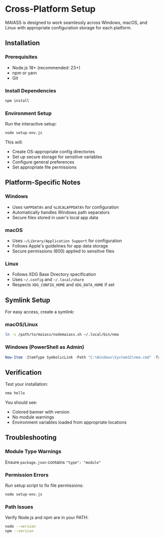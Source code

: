 # Cross-Platform Setup

MAIASS is designed to work seamlessly across Windows, macOS, and Linux with appropriate configuration storage for each platform.

## Installation

### Prerequisites
- Node.js 18+ (recommended: 23+)
- npm or yarn
- Git

### Install Dependencies

```bash
npm install
```

### Environment Setup

Run the interactive setup:

```bash
node setup-env.js
```

This will:
- Create OS-appropriate config directories
- Set up secure storage for sensitive variables
- Configure general preferences
- Set appropriate file permissions

## Platform-Specific Notes

### Windows
- Uses `%APPDATA%` and `%LOCALAPPDATA%` for configuration
- Automatically handles Windows path separators
- Secure files stored in user's local app data

### macOS
- Uses `~/Library/Application Support` for configuration
- Follows Apple's guidelines for app data storage
- Secure permissions (600) applied to sensitive files

### Linux
- Follows XDG Base Directory specification
- Uses `~/.config` and `~/.local/share`
- Respects `XDG_CONFIG_HOME` and `XDG_DATA_HOME` if set

## Symlink Setup

For easy access, create a symlink:

### macOS/Linux
```bash
ln -s /path/to/maiass/nodemaiass.sh ~/.local/bin/nma
```

### Windows (PowerShell as Admin)
```powershell
New-Item -ItemType SymbolicLink -Path "C:\Windows\System32\nma.cmd" -Target "C:\path\to\maiass\nodemaiass.sh"
```

## Verification

Test your installation:

```bash
nma hello
```

You should see:
- Colored banner with version
- No module warnings
- Environment variables loaded from appropriate locations

## Troubleshooting

### Module Type Warnings
Ensure `package.json` contains `"type": "module"`

### Permission Errors
Run setup script to fix file permissions:
```bash
node setup-env.js
```

### Path Issues
Verify Node.js and npm are in your PATH:
```bash
node --version
npm --version
```
